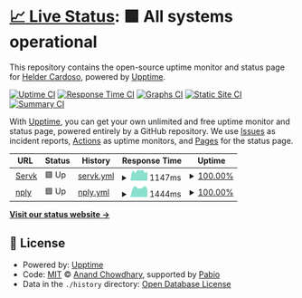 # [📈 Live Status](https://helderk.github.io/upptime): <!--live status--> **🟩 All systems operational**

This repository contains the open-source uptime monitor and status page for [Helder Cardoso](https://helderk.github.io/upptime), powered by [Upptime](https://github.com/upptime/upptime).

[![Uptime CI](https://github.com/helderk/upptime/workflows/Uptime%20CI/badge.svg)](https://github.com/helderk/upptime/actions?query=workflow%3A%22Uptime+CI%22)
[![Response Time CI](https://github.com/helderk/upptime/workflows/Response%20Time%20CI/badge.svg)](https://github.com/helderk/upptime/actions?query=workflow%3A%22Response+Time+CI%22)
[![Graphs CI](https://github.com/helderk/upptime/workflows/Graphs%20CI/badge.svg)](https://github.com/helderk/upptime/actions?query=workflow%3A%22Graphs+CI%22)
[![Static Site CI](https://github.com/helderk/upptime/workflows/Static%20Site%20CI/badge.svg)](https://github.com/helderk/upptime/actions?query=workflow%3A%22Static+Site+CI%22)
[![Summary CI](https://github.com/helderk/upptime/workflows/Summary%20CI/badge.svg)](https://github.com/helderk/upptime/actions?query=workflow%3A%22Summary+CI%22)

With [Upptime](https://upptime.js.org), you can get your own unlimited and free uptime monitor and status page, powered entirely by a GitHub repository. We use [Issues](https://github.com/helderk/upptime/issues) as incident reports, [Actions](https://github.com/helderk/upptime/actions) as uptime monitors, and [Pages](https://helderk.github.io/upptime) for the status page.

<!--start: status pages-->
<!-- This summary is generated by Upptime (https://github.com/upptime/upptime) -->
<!-- Do not edit this manually, your changes will be overwritten -->
<!-- prettier-ignore -->
| URL | Status | History | Response Time | Uptime |
| --- | ------ | ------- | ------------- | ------ |
| <img alt="" src="https://icons.duckduckgo.com/ip3/servk.com.ico" height="13"> [Servk](https://servk.com) | 🟩 Up | [servk.yml](https://github.com/helderk/upptime/commits/HEAD/history/servk.yml) | <details><summary><img alt="Response time graph" src="./graphs/servk/response-time-week.png" height="20"> 1147ms</summary><br><a href="https://helderk.github.io/upptime/history/servk"><img alt="Response time 1160" src="https://img.shields.io/endpoint?url=https%3A%2F%2Fraw.githubusercontent.com%2Fhelderk%2Fupptime%2FHEAD%2Fapi%2Fservk%2Fresponse-time.json"></a><br><a href="https://helderk.github.io/upptime/history/servk"><img alt="24-hour response time 1137" src="https://img.shields.io/endpoint?url=https%3A%2F%2Fraw.githubusercontent.com%2Fhelderk%2Fupptime%2FHEAD%2Fapi%2Fservk%2Fresponse-time-day.json"></a><br><a href="https://helderk.github.io/upptime/history/servk"><img alt="7-day response time 1147" src="https://img.shields.io/endpoint?url=https%3A%2F%2Fraw.githubusercontent.com%2Fhelderk%2Fupptime%2FHEAD%2Fapi%2Fservk%2Fresponse-time-week.json"></a><br><a href="https://helderk.github.io/upptime/history/servk"><img alt="30-day response time 1160" src="https://img.shields.io/endpoint?url=https%3A%2F%2Fraw.githubusercontent.com%2Fhelderk%2Fupptime%2FHEAD%2Fapi%2Fservk%2Fresponse-time-month.json"></a><br><a href="https://helderk.github.io/upptime/history/servk"><img alt="1-year response time 1160" src="https://img.shields.io/endpoint?url=https%3A%2F%2Fraw.githubusercontent.com%2Fhelderk%2Fupptime%2FHEAD%2Fapi%2Fservk%2Fresponse-time-year.json"></a></details> | <details><summary><a href="https://helderk.github.io/upptime/history/servk">100.00%</a></summary><a href="https://helderk.github.io/upptime/history/servk"><img alt="All-time uptime 100.00%" src="https://img.shields.io/endpoint?url=https%3A%2F%2Fraw.githubusercontent.com%2Fhelderk%2Fupptime%2FHEAD%2Fapi%2Fservk%2Fuptime.json"></a><br><a href="https://helderk.github.io/upptime/history/servk"><img alt="24-hour uptime 100.00%" src="https://img.shields.io/endpoint?url=https%3A%2F%2Fraw.githubusercontent.com%2Fhelderk%2Fupptime%2FHEAD%2Fapi%2Fservk%2Fuptime-day.json"></a><br><a href="https://helderk.github.io/upptime/history/servk"><img alt="7-day uptime 100.00%" src="https://img.shields.io/endpoint?url=https%3A%2F%2Fraw.githubusercontent.com%2Fhelderk%2Fupptime%2FHEAD%2Fapi%2Fservk%2Fuptime-week.json"></a><br><a href="https://helderk.github.io/upptime/history/servk"><img alt="30-day uptime 100.00%" src="https://img.shields.io/endpoint?url=https%3A%2F%2Fraw.githubusercontent.com%2Fhelderk%2Fupptime%2FHEAD%2Fapi%2Fservk%2Fuptime-month.json"></a><br><a href="https://helderk.github.io/upptime/history/servk"><img alt="1-year uptime 100.00%" src="https://img.shields.io/endpoint?url=https%3A%2F%2Fraw.githubusercontent.com%2Fhelderk%2Fupptime%2FHEAD%2Fapi%2Fservk%2Fuptime-year.json"></a></details>
| <img alt="" src="https://icons.duckduckgo.com/ip3/nply.eu.ico" height="13"> [nply](https://nply.eu) | 🟩 Up | [nply.yml](https://github.com/helderk/upptime/commits/HEAD/history/nply.yml) | <details><summary><img alt="Response time graph" src="./graphs/nply/response-time-week.png" height="20"> 1444ms</summary><br><a href="https://helderk.github.io/upptime/history/nply"><img alt="Response time 1562" src="https://img.shields.io/endpoint?url=https%3A%2F%2Fraw.githubusercontent.com%2Fhelderk%2Fupptime%2FHEAD%2Fapi%2Fnply%2Fresponse-time.json"></a><br><a href="https://helderk.github.io/upptime/history/nply"><img alt="24-hour response time 1185" src="https://img.shields.io/endpoint?url=https%3A%2F%2Fraw.githubusercontent.com%2Fhelderk%2Fupptime%2FHEAD%2Fapi%2Fnply%2Fresponse-time-day.json"></a><br><a href="https://helderk.github.io/upptime/history/nply"><img alt="7-day response time 1444" src="https://img.shields.io/endpoint?url=https%3A%2F%2Fraw.githubusercontent.com%2Fhelderk%2Fupptime%2FHEAD%2Fapi%2Fnply%2Fresponse-time-week.json"></a><br><a href="https://helderk.github.io/upptime/history/nply"><img alt="30-day response time 1562" src="https://img.shields.io/endpoint?url=https%3A%2F%2Fraw.githubusercontent.com%2Fhelderk%2Fupptime%2FHEAD%2Fapi%2Fnply%2Fresponse-time-month.json"></a><br><a href="https://helderk.github.io/upptime/history/nply"><img alt="1-year response time 1562" src="https://img.shields.io/endpoint?url=https%3A%2F%2Fraw.githubusercontent.com%2Fhelderk%2Fupptime%2FHEAD%2Fapi%2Fnply%2Fresponse-time-year.json"></a></details> | <details><summary><a href="https://helderk.github.io/upptime/history/nply">100.00%</a></summary><a href="https://helderk.github.io/upptime/history/nply"><img alt="All-time uptime 100.00%" src="https://img.shields.io/endpoint?url=https%3A%2F%2Fraw.githubusercontent.com%2Fhelderk%2Fupptime%2FHEAD%2Fapi%2Fnply%2Fuptime.json"></a><br><a href="https://helderk.github.io/upptime/history/nply"><img alt="24-hour uptime 100.00%" src="https://img.shields.io/endpoint?url=https%3A%2F%2Fraw.githubusercontent.com%2Fhelderk%2Fupptime%2FHEAD%2Fapi%2Fnply%2Fuptime-day.json"></a><br><a href="https://helderk.github.io/upptime/history/nply"><img alt="7-day uptime 100.00%" src="https://img.shields.io/endpoint?url=https%3A%2F%2Fraw.githubusercontent.com%2Fhelderk%2Fupptime%2FHEAD%2Fapi%2Fnply%2Fuptime-week.json"></a><br><a href="https://helderk.github.io/upptime/history/nply"><img alt="30-day uptime 100.00%" src="https://img.shields.io/endpoint?url=https%3A%2F%2Fraw.githubusercontent.com%2Fhelderk%2Fupptime%2FHEAD%2Fapi%2Fnply%2Fuptime-month.json"></a><br><a href="https://helderk.github.io/upptime/history/nply"><img alt="1-year uptime 100.00%" src="https://img.shields.io/endpoint?url=https%3A%2F%2Fraw.githubusercontent.com%2Fhelderk%2Fupptime%2FHEAD%2Fapi%2Fnply%2Fuptime-year.json"></a></details>

<!--end: status pages-->

[**Visit our status website →**](https://helderk.github.io/upptime)

## 📄 License

- Powered by: [Upptime](https://github.com/upptime/upptime)
- Code: [MIT](./LICENSE) © [Anand Chowdhary](https://anandchowdhary.com), supported by [Pabio](https://pabio.com)
- Data in the `./history` directory: [Open Database License](https://opendatacommons.org/licenses/odbl/1-0/)
